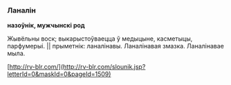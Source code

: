 ### Ланалін
**назоўнік, мужчынскі род**

Жывёльны воск; выкарыстоўваецца ў медыцыне, касметыцы, парфумерыі. || прыметнік: ланалінавы. Ланалінавая змазка. Ланалінавае мыла.

<a rel="author">[http://rv-blr.com/](http://rv-blr.com/slounik.jsp?letterId=0&maskId=0&pageId=1509)</a>
